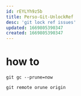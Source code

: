 ```yaml
---
id: rEYLYh9z5b
title: Perso-Git-UnlockRef
desc: 'git lock ref issues'
updated: 1669805390347
created: 1669805390347
---
```


# how to

```
git gc --prune=now

git remote orune origin

```

